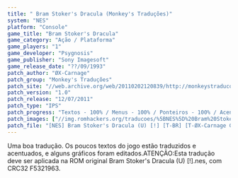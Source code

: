 ```yaml
---
title: " Bram Stoker's Dracula (Monkey's Traduções)"
system: "NES"
platform: "Console"
game_title: "Bram Stoker's Dracula"
game_category: "Ação / Plataforma"
game_players: "1"
game_developer: "Psygnosis"
game_publisher: "Sony Imagesoft"
game_release_date: "??/09/1993"
patch_author: "ØX-Carnage"
patch_group: "Monkey's Traduções"
patch_site: "//web.archive.org/web/20110202120839/http://monkeystraducoes.com/"
patch_version: "1.0"
patch_release: "12/07/2011"
patch_type: "IPS"
patch_progress: "Textos - 100% / Menus - 100% / Ponteiros - 100% / Acentos - 100% / Gráficos - 15%"
patch_images: ["//img.romhackers.org/traducoes/%5BNES%5D%20Bram%20Stoker's%20Dracula%20-%20Monkey's%20Tradu%C3%A7%C3%B5es%20-%201.png","//img.romhackers.org/traducoes/%5BNES%5D%20Bram%20Stoker's%20Dracula%20-%20Monkey's%20Tradu%C3%A7%C3%B5es%20-%202.png","//img.romhackers.org/traducoes/%5BNES%5D%20Bram%20Stoker's%20Dracula%20-%20Monkey's%20Tradu%C3%A7%C3%B5es%20-%203.png"]
patch_file: "[NES] Bram Stoker's Dracula (U) [!] [T-BR] [T-ØX-Carnage G-Monkey's Traduções] [V-1.0 A-2011].zip"
---
```

Uma boa tradução. Os poucos textos do jogo estão traduzidos e acentuados, e alguns gráficos foram editados.ATENÇÃO:Esta tradução deve ser aplicada na ROM original Bram Stoker's Dracula (U) [!].nes, com CRC32 F5321963.
